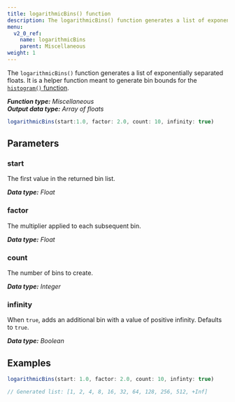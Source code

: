 ```yaml
---
title: logarithmicBins() function
description: The logarithmicBins() function generates a list of exponentially separated floats.
menu:
  v2_0_ref:
    name: logarithmicBins
    parent: Miscellaneous
weight: 1
---
```


The `logarithmicBins()` function generates a list of exponentially separated floats.
It is a helper function meant to generate bin bounds for the
[`histogram()` function](/v2.0/reference/flux/functions/transformations/histogram).

_**Function type:** Miscellaneous_  
_**Output data type:** Array of floats_

```js
logarithmicBins(start:1.0, factor: 2.0, count: 10, infinity: true)
```

## Parameters

### start
The first value in the returned bin list.

_**Data type:** Float_

### factor
The multiplier applied to each subsequent bin.

_**Data type:** Float_

### count
The number of bins to create.

_**Data type:** Integer_

### infinity
When `true`, adds an additional bin with a value of positive infinity.
Defaults to `true`.

_**Data type:** Boolean_

## Examples
```js
logarithmicBins(start: 1.0, factor: 2.0, count: 10, infinty: true)

// Generated list: [1, 2, 4, 8, 16, 32, 64, 128, 256, 512, +Inf]
```
